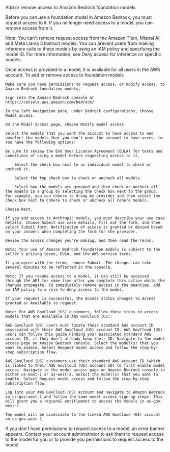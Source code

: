 Add or remove access to Amazon Bedrock foundation models

Before you can use a foundation model in Amazon Bedrock, you must request access to it. If you no longer need access to a model, you can remove access from it.

Note: You can't remove request access from the Amazon Titan, Mistral AI, and Meta Llama 3 Instruct models. You can prevent users from making inference calls to these models by using an IAM policy and specifying the model ID. For more information, see Deny access for inference on specific models.

Once access is provided to a model, it is available for all users in the AWS account. To add or remove access to foundation models

    Make sure you have permissions to request access, or modify access, to Amazon Bedrock foundation models.

    Sign into the Amazon Bedrock console at https://console.aws.amazon.com/bedrock/

    In the left navigation pane, under Bedrock configurations, choose Model access.

    On the Model access page, choose Modify model access.

    Select the models that you want the account to have access to and unselect the models that you don't want the account to have access to. You have the following options:

    Be sure to review the End User License Agreement (EULA) for terms and conditions of using a model before requesting access to it.

        Select the check box next to an individual model to check or uncheck it.

        Select the top check box to check or uncheck all models.

        Select how the models are grouped and then check or uncheck all the models in a group by selecting the check box next to the group. For example, you can choose to Group by provider and then select the check box next to Cohere to check or uncheck all Cohere models.

    Choose Next.

    If you add access to Anthropic models, you must describe your use case details. Choose Submit use case details, fill out the form, and then select Submit form. Notification of access is granted or denied based on your answers when completing the form for the provider.

    Review the access changes you're making, and then read the Terms.

    Note: Your use of Amazon Bedrock foundation models is subject to the seller's pricing terms, EULA, and the AWS service terms.

    If you agree with the terms, choose Submit. The changes can take several minutes to be reflected in the console.

    Note: If you revoke access to a model, it can still be accessed through the API for some time after you complete this action while the changes propagate. To immediately remove access in the meantime, add an IAM policy to a role to deny access to the model.

    If your request is successful, the Access status changes to Access granted or Available to request.

    Note: For AWS GovCloud (US) customers, follow these steps to access models that are available in AWS GovCloud (US):

    AWS GovCloud (US) users must locate their standard AWS account ID associated with their AWS GovCloud (US) account ID. AWS GovCloud (US) users can follow this guide Finding your associated standard AWS account ID, if they don't already know their ID. Navigate to the model access page on Amazon Bedrock console. Select the model(s) that you want to enable. Select Request model access and follow the step-by-step subscription flow.

    AWS GovCloud (US) customers use their standard AWS account ID (which is linked to their AWS GovCloud (US) account ID) to first enable model access. Navigate to the model access page on Amazon Bedrock console in either us-east-1 or us-west-2. Select the model(s) that you want to enable. Select Request model access and follow the step-by-step subscription flow.

    Log into your AWS GovCloud (US) account and navigate to Amazon Bedrock in us-gov-west-1 and follow the same model access sign-up steps. This will grant you a regional entitlement to access the models in us-gov-west-1.

    The model will be accessible to the linked AWS GovCloud (US) account on us-gov-west-1.

If you don't have permissions to request access to a model, an error banner appears. Contact your account administrator to ask them to request access to the model for you or to provide you permissions to request access to the model.
